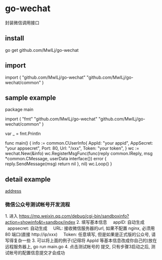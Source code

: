 # go-wechat
封装微信调用接口

## install
go get github.com/MwlLj/go-wechat

## import
import (
    "github.com/MwlLj/go-wechat"
    "github.com/MwlLj/go-wechat/common"
)

## sample example
package main
 
import (
	"fmt"
	"github.com/MwlLj/go-wechat"
	"github.com/MwlLj/go-wechat/common"
)
 
var _ = fmt.Println
 
func main() {
	info := common.CUserInfo{
		AppId:     "your appid",
		AppSecret: "your appsecret",
		Port:      80,
		Url:       "/xxx",
		Token:     "your token",
	}
	wc := wechat.New(&info)
	wc.RegisterMsgFunc(func(reply common.IReply, msg *common.CMessage, userData interface{}) error {
		reply.SendMessage(msg)
		return nil
	}, nil)
	wc.Loop()
}

## detail example
[address](https://github.com/MwlLj/go-wechat/tree/master/example)

### 微信公众号测试帐号开发流程
1. 进入 https://mp.weixin.qq.com/debug/cgi-bin/sandboxinfo?action=showinfo&t=sandbox/index
2. 填写基本信息
    appID: 自动生成
    appsecret: 自动生成
    URL: 接收微信服务器的url, 如果不配置 nginx, 必须用 80 端口(直接 http://ip/xxx)
    Token: 任意填写, 但是如果是正式版的公众号, 请写得复杂一些
3. 可以将上面的例子(记得将 AppId 等基本信息改成你自己的)放在远程服务器上, go run main.go
4. 点击测试帐号的 提交, 只有步骤3启动之后, 测试帐号的配置信息提交才会成功

